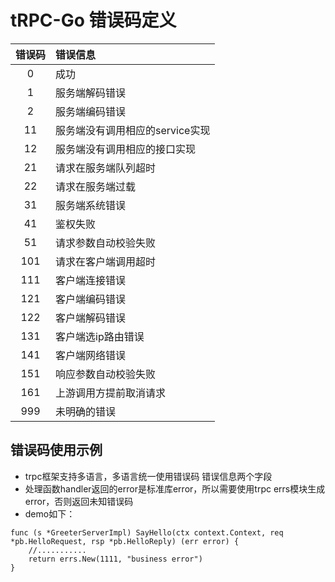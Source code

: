 # tRPC-Go 错误码定义

| 错误码 | 错误信息 |
| :----: | :----   |
| 0 | 成功 |
| 1 | 服务端解码错误 |
| 2 | 服务端编码错误 |
| 11 | 服务端没有调用相应的service实现 |
| 12 | 服务端没有调用相应的接口实现 |
| 21 | 请求在服务端队列超时 |
| 22 | 请求在服务端过载 |
| 31 | 服务端系统错误 |
| 41 | 鉴权失败 |
| 51 | 请求参数自动校验失败 |
| 101 | 请求在客户端调用超时 |
| 111 | 客户端连接错误 |
| 121 | 客户端编码错误 |
| 122 | 客户端解码错误 |
| 131 | 客户端选ip路由错误 |
| 141 | 客户端网络错误 |
| 151 | 响应参数自动校验失败 |
| 161 | 上游调用方提前取消请求 |
| 999 | 未明确的错误 |

## 错误码使用示例
- trpc框架支持多语言，多语言统一使用错误码 错误信息两个字段
- 处理函数handler返回的error是标准库error，所以需要使用trpc errs模块生成error，否则返回未知错误码
- demo如下：
```golang
func (s *GreeterServerImpl) SayHello(ctx context.Context, req *pb.HelloRequest, rsp *pb.HelloReply) (err error) {
    //...........
    return errs.New(1111, "business error")
}
```
